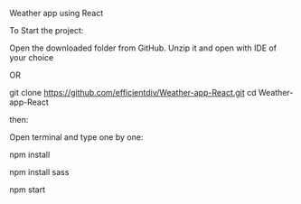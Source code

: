 
Weather app using React

To Start the project: 


Open the downloaded folder from GitHub.
Unzip it and open with IDE of your choice

OR

git clone https://github.com/efficientdiv/Weather-app-React.git
cd Weather-app-React


then:

Open terminal and type one by one:

npm install

npm install sass

npm start
